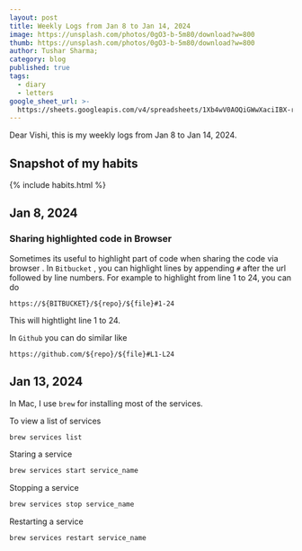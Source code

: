```yaml
---
layout: post
title: Weekly Logs from Jan 8 to Jan 14, 2024
image: https://unsplash.com/photos/0gO3-b-5m80/download?w=800
thumb: https://unsplash.com/photos/0gO3-b-5m80/download?w=800
author: Tushar Sharma;
category: blog
published: true
tags:
  - diary
  - letters
google_sheet_url: >-
  https://sheets.googleapis.com/v4/spreadsheets/1Xb4wV0AOQiGWwXaciIBX-rkFebzg8DlAcRcClshyAnA/values/Habits!A19:T27?alt=json&key=AIzaSyCgYRKf_apK3TUSYGO9WhQ5dN-ukY4H0gw
---
```


Dear Vishi, this is my weekly logs from Jan 8 to Jan 14, 2024.<!-- truncate_here -->

## Snapshot of my habits

{% include habits.html %}

## Jan 8, 2024

### Sharing highlighted code in Browser

Sometimes its useful to highlight part of code when sharing the code via browser . In `Bitbucket` , you can highlight lines by appending `#` after the url followed by line numbers. For example to highlight from line 1 to 24, you can do

```
https://${BITBUCKET}/${repo}/${file}#1-24
```

This will hightlight line 1 to 24.

In `Github` you can do similar like

```
https://github.com/${repo}/${file}#L1-L24
```

## Jan 13, 2024

In Mac, I use `brew` for installing most of the services. 

To view a list of services

```bash
brew services list
```

Staring a service 

```bash
brew services start service_name
```

Stopping a service

```bash
brew services stop service_name
```

Restarting a service

```bash
brew services restart service_name
```